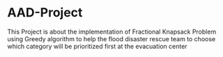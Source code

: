 # AAD-Project
This Project is about the implementation of Fractional Knapsack Problem using Greedy algorithm to help the flood disaster rescue team to choose which category will be prioritized first at the evacuation center
